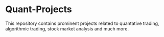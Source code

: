 # Quant-Projects
This repository contains prominent projects related to quantative trading, algorithmic trading, stock market analysis and much more.
